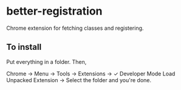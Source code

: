 better-registration
===================

Chrome extension for fetching classes and registering. 

To install
-----------

Put everything in a folder. Then, 

Chrome → 
		Menu → 
			Tools → 
				Extensions → 
					✓ Developer Mode
							Load Unpacked Extension → 
								Select the folder and you're done.


